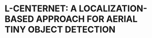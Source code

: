 L-CENTERNET: A LOCALIZATION-BASED APPROACH 
FOR AERIAL TINY OBJECT DETECTION
=========================================
